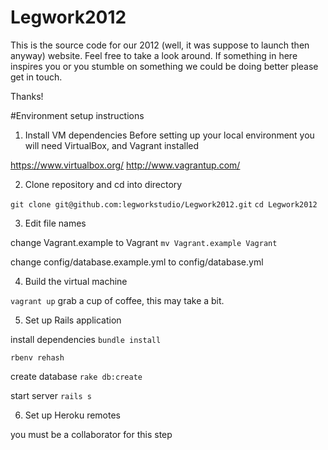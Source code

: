 Legwork2012
===========

This is the source code for our 2012 (well, it was suppose to launch then anyway) website. Feel free to take a look around. If something in here inspires you or you stumble on something we could be doing better please get in touch. 

Thanks!

#Environment setup instructions

1. Install VM dependencies
Before setting up your local environment you will need VirtualBox, and Vagrant installed

https://www.virtualbox.org/
http://www.vagrantup.com/

2. Clone repository and cd into directory

`git clone git@github.com:legworkstudio/Legwork2012.git`
`cd Legwork2012`

3. Edit file names

change Vagrant.example to Vagrant
`mv Vagrant.example Vagrant`

change config/database.example.yml to config/database.yml

4. Build the virtual machine

`vagrant up`
grab a cup of coffee, this may take a bit.

5. Set up Rails application

install dependencies
`bundle install`

`rbenv rehash`

create database
`rake db:create`

start server
`rails s`

6. Set up Heroku remotes

you must be a collaborator for this step